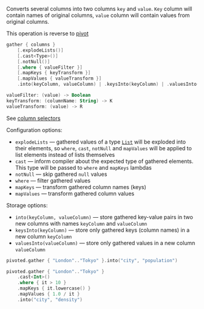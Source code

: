 [//]: # (title: gather)

<!---IMPORT org.jetbrains.kotlinx.dataframe.samples.api.Modify-->

Converts several columns into two columns `key` and `value`. `Key` column will contain names of original columns, `value` column will contain values from original columns.

This operation is reverse to [pivot](pivot.md)

```kotlin
gather { columns }
    [.explodeLists()]
    [.cast<Type>()]
    [.notNull()]
    [.where { valueFilter }]
    [.mapKeys { keyTransform }]
    [.mapValues { valueTransform }]
    .into(keyColumn, valueColumn) | .keysInto(keyColumn) | .valuesInto(valueColumn)

valueFilter: (value) -> Boolean
keyTransform: (columnName: String) -> K
valueTransform: (value) -> R 
```

See [column selectors](ColumnSelectors.md)

Configuration options:
* `explodeLists` — gathered values of a type [`List`](https://kotlinlang.org/api/latest/jvm/stdlib/kotlin.collections/-list/) will be exploded into their elements, so `where`, `cast`, `notNull` and `mapValues` will be applied to list elements instead of lists themselves
* `cast` — inform compiler about the expected type of gathered elements. This type will be passed to `where` and `mapKeys` lambdas
* `notNull` — skip gathered `null` values
* `where` — filter gathered values
* `mapKeys` — transform gathered column names (keys)
* `mapValues` — transform gathered column values 

Storage options:
* `into(keyColumn, valueColumn)` — store gathered key-value pairs in two new columns with names `keyColumn` and `valueColumn`
* `keysInto(keyColumn)` — store only gathered keys (column names) in a new column `keyColumn`
* `valuesInto(valueColumn)` — store only gathered values in a new column `valueColumn`

<!---FUN gather-->

```kotlin
pivoted.gather { "London".."Tokyo" }.into("city", "population")
```

<dataFrame src="org.jetbrains.kotlinx.dataframe.samples.api.Modify.gather.html"/>
<!---END-->

<!---FUN gatherWithMapping-->

```kotlin
pivoted.gather { "London".."Tokyo" }
    .cast<Int>()
    .where { it > 10 }
    .mapKeys { it.lowercase() }
    .mapValues { 1.0 / it }
    .into("city", "density")
```

<!---END-->

